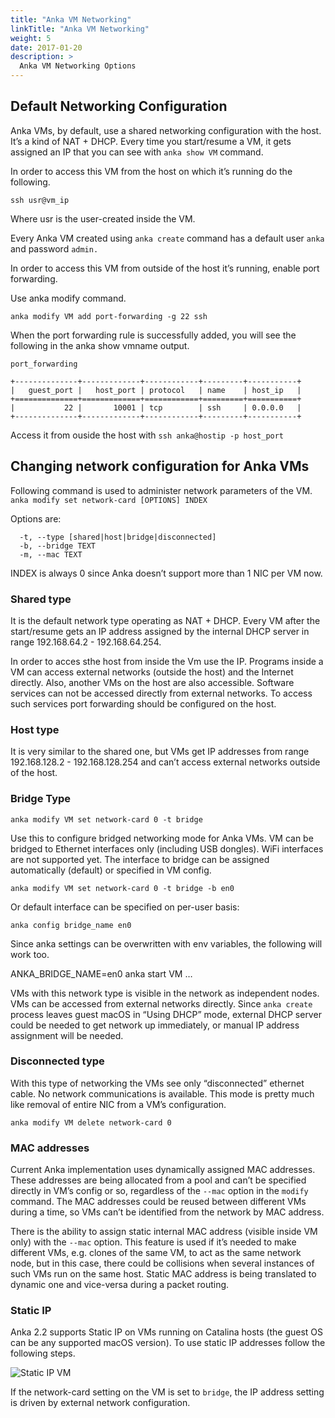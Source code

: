 ```yaml
---
title: "Anka VM Networking"
linkTitle: "Anka VM Networking"
weight: 5
date: 2017-01-20
description: >
  Anka VM Networking Options
---
```


## Default Networking Configuration
Anka VMs, by default, use a shared networking configuration with the host. It’s a kind of NAT + DHCP. Every time you start/resume a VM, it gets assigned an IP that you can see with `anka show VM` command.

 In order to access this VM from the host on which it’s running do the following.

`ssh usr@vm_ip`

Where usr is the user-created inside the VM. 

Every Anka VM created using `anka create` command has a default user `anka` and password `admin.`

In order to access this VM from outside of the host it’s running, enable port forwarding. 

Use anka modify command.

`anka modify VM add port-forwarding -g 22 ssh`

When the port forwarding rule is successfully added, you will see the following in the anka show vmname output.

```
port_forwarding

+--------------+-------------+------------+---------+-----------+
|   guest_port |   host_port | protocol   | name    | host_ip   |
+==============+=============+============+=========+===========+
|           22 |       10001 | tcp        | ssh     | 0.0.0.0   |
+--------------+-------------+------------+---------+-----------+
```
Access it from ouside the host with `ssh anka@hostip -p host_port`

## Changing network configuration for Anka VMs
Following command is used to administer network parameters of the VM.
`anka modify set network-card [OPTIONS] INDEX`

Options are:
```
  -t, --type [shared|host|bridge|disconnected]
  -b, --bridge TEXT
  -m, --mac TEXT

```
INDEX is always 0 since Anka doesn’t support more than 1 NIC per VM now.

### Shared type
It is the default network type operating as NAT + DHCP. Every VM after the start/resume gets an IP address assigned by the internal DHCP server in range 192.168.64.2 - 192.168.64.254. 

In order to acces sthe host from inside the Vm use the IP. Programs inside a VM can access external networks (outside the host) and the Internet directly. Also, another VMs on the host are also accessible. Software services can not be accessed directly from external networks. To access such services port forwarding should be configured on the host.

### Host type
It is very similar to the shared one, but VMs get IP addresses from range 192.168.128.2 - 192.168.128.254 and can’t access external networks outside of the host.

### Bridge Type

`anka modify VM set network-card 0 -t bridge`

Use this to configure bridged networking mode for Anka VMs. VM can be bridged to Ethernet interfaces only (including USB dongles). WiFi interfaces are not supported yet. The interface to bridge can be assigned automatically (default) or specified in VM config.

`anka modify VM set network-card 0 -t bridge -b en0`

Or default interface can be specified on per-user basis:

`anka config bridge_name en0`

Since anka settings can be overwritten with env variables, the following will work too.

ANKA_BRIDGE_NAME=en0 anka start VM …

VMs with this network type is visible in the network as independent nodes. VMs can be accessed from external networks directly. Since `anka create` process leaves guest macOS in “Using DHCP” mode, external DHCP server could be needed to get network up immediately, or manual IP address assignment will be needed.

### Disconnected type
With this type of networking the VMs see only “disconnected” ethernet cable. No network communications is available. This mode is pretty much like removal of entire NIC from a VM’s configuration.

`anka modify VM delete network-card 0`

### MAC addresses
Current Anka implementation uses dynamically assigned MAC addresses. These addresses are being allocated from a pool and can’t be specified directly in VM’s config or so, regardless of the `--mac` option in the `modify` command. The MAC addresses could be reused between different VMs during a time, so VMs can’t be identified from the network by MAC address.

There is the ability to assign static internal MAC address (visible inside VM only) with the `--mac` option. This feature is used if it’s needed to make different VMs, e.g. clones of the same VM, to act as the same network node, but in this case, there could be collisions when several instances of such VMs run on the same host. Static MAC address is being translated to dynamic one and vice-versa during a packet routing.

### Static IP
Anka 2.2 supports Static IP on VMs running on Catalina hosts (the guest OS can be any supported macOS version). To use static IP addresses follow the following steps.

![Static IP VM](/images/anka-vm-networking/anka-vm-networking.png)

If the network-card setting on the VM is set to `bridge`, the IP address setting is driven by external network configuration.





